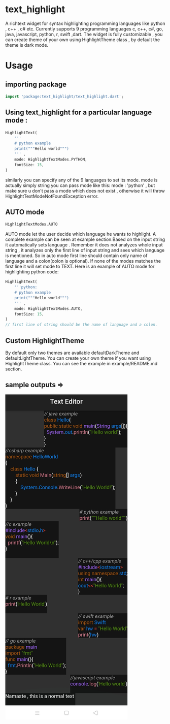 # text_highlight

A richtext widget for syntax highlighting programming languages like 
python , c++ , c# etc. Currently supports 9 programming languages 
c, c++, c#, go, java, javascript, python, r, swift ,dart. The widget
is fully customizable , you can create theme of your own using 
HighlightTheme class , by default the theme is dark mode.

# Usage

## importing package

```dart
import 'package:text_highlight/text_highlight.dart';
```

## Using text_highlight for a particular language mode :

```dart
HighlightText(
    '''
    # python example
    print("""Hello world""")
    ''' ,
    mode: HighlightTextModes.PYTHON,
    fontSize: 15,
)
```
similarly you can specify any of the 9 languages to set its mode. mode is actually simply string you can pass mode like this:
mode : 'python' ,
but make sure u don't pass a mode which does not exist , otherwise it will throw HighlightTextModeNotFoundException error.

## AUTO mode

```dart
HighlightTextModes.AUTO
```

AUTO mode let the user decide which language he wants to highlight.
A complete example can be seen at example section.Based on the input
string it automatically sets language . Remember it does not analyzes
whole input string , it analyzes only the first line of input string
and sees which language is mentioned. So in auto mode first line 
should contain only name of language and a colon(colon is optional). 
If none of the modes matches the first line it will set mode to TEXT.
Here is an example of AUTO mode for highlighting python code:

```dart
HighlightText(
    '''python:
    # python example
    print("""Hello world""")
    ''' ,
    mode: HighlightTextModes.AUTO,
    fontSize: 15,
)
// first line of string should be the name of language and a colon.
```

## Custom HighlightTheme 

By default only two themes are available defaultDarkTheme and defaultLightTheme. You can create your own theme if you want using HighlightTheme class. You can see the example in example/README.md section.

## sample outputs => 

![screenshot](https://github.com/ssrajputtheboss/testing/blob/main/IMG_20210220_122626.jpg)


